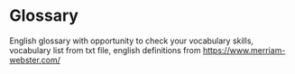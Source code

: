 # Glossary
English glossary with opportunity to check your vocabulary skills, vocabulary list from txt file, english definitions from https://www.merriam-webster.com/
